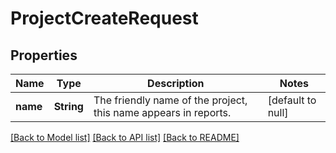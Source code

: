 # ProjectCreateRequest
## Properties

| Name | Type | Description | Notes |
|------------ | ------------- | ------------- | -------------|
| **name** | **String** | The friendly name of the project, this name appears in reports. | [default to null] |

[[Back to Model list]](../README.md#documentation-for-models) [[Back to API list]](../README.md#documentation-for-api-endpoints) [[Back to README]](../README.md)

